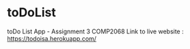 # toDoList
toDo List App - Assignment 3 COMP2068
Link to live website : https://todoisa.herokuapp.com/
